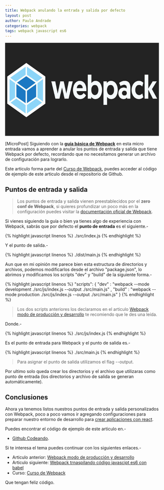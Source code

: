 ```yaml
---
title: Webpack anulando la entrada y salida por defecto
layout: post
author: Paulo Andrade
categories: webpack
tags: webpack javascript es6
---
```


![Webpack javascript](/img/webpack.jpg)

[MicroPost] Siguiendo con la **[guía básica de Webpack](/articulos/webpack-instalacion-y-primeros-pasos.html)** en esta micro entrada vamos a aprender a anular los puntos de entrada y salida que tiene Webpack por defecto, recordando que no necesitamos generar un archivo de configuración para lograrlo.

<div class="redes-background">
Este articulo forma parte del <a href="https://github.com/Codeandomx/webpack-for-react" target="_blank">Curso de Webpack</a>, puedes acceder al código de ejemplo de este articulo desde el repositorio de Github.
</div>

## Puntos de entrada y salida

> Los puntos de entrada y salida vienen preestablecidos por el **zero conf de Webpack**, si quieres profundizar un poco más en la configuración puedes visitar la [documentación oficial de Webpack](https://webpack.js.org/configuration/).

Si vienes siguiendo la guía o bien ya tienes algo de experiencia con Webpack, sabrás que por defecto el **punto de entrada** es el siguiente.- 

{% highlight javascript linenos %}
./src/index.js
{% endhighlight %}

Y el punto de salida.-

{% highlight javascript linenos %}
./dist/main.js
{% endhighlight %}

Aun que en mi opinión me parece bien esta estructura de directorios y archivos, podemos modificarlos desde el archivo "package.json", lo abrimos y modificamos los scripts "dev" y "build" de la siguiente forma.-

{% highlight javascript linenos %}
"scripts": {
  "dev" : "webpack --mode development ./src/js/index.js --output ./src/main.js" , 
  "build" : "webpack --mode production ./src/js/index.js --output ./src/main.js"
}
{% endhighlight %}

> Los dos scripts anteriores los declaramos en el articulo [Webpack modo de producción y desarrollo](articulos/webpack-modo-de-produccion-y-desarrollo.html) te recomiendo que le des una leída.

Donde.-

{% highlight javascript linenos %}
./src/js/index.js
{% endhighlight %}

Es el punto de entrada para Webpack y el punto de salida es.-

{% highlight javascript linenos %}
./src/main.js
{% endhighlight %}

> Para asignar el punto de salida utilizamos el flag --output.

Por ultimo solo queda crear los directorios y el archivo que utilizaras como punto de entrada (los directorios y archivo de salida se generan automáticamente).

## Conclusiones

Ahora ya tenemos listos nuestros puntos de entrada y salida personalizados con Webpack, poco a poco vamos ir agregando configuraciones para preparar nuestro entorno de desarrollo para [crear aplicaciones con react](/articulos/introduccion-a-react-creando-aplicacion-basica.html).

Puedes encontrar el código de ejemplo de este articulo en.-

* [Github Codeando](https://github.com/Codeandomx/webpack-for-react).

Si te interesa el tema puedes continuar con los siguientes enlaces.-

* Articulo anterior: [Webpack modo de producción y desarrollo](/articulos/webpack-modo-de-produccion-y-desarrollo.html)
* Articulo siguiente: [Webpack trnaspilando código javascipt es6 con babel](/articulos/webpack-transpilando-javascript-es6-con-babel-7.html) 
* Curso: [Curso de Webpack](https://github.com/Codeandomx/webpack-for-react)

Que tengan feliz código.